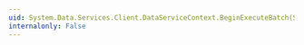 ```yaml
---
uid: System.Data.Services.Client.DataServiceContext.BeginExecuteBatch(System.AsyncCallback,System.Object,System.Data.Services.Client.DataServiceRequest[])
internalonly: False
---
```

